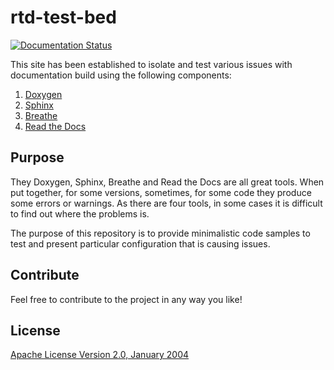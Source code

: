 # rtd-test-bed

[![Documentation Status](https://readthedocs.org/projects/rtd-test-bed/badge/?version=latest)](http://rtd-test-bed.readthedocs.io/en/latest/?badge=latest)

This site has been established to isolate and test various issues with documentation build using the following components:

1. [Doxygen](http://www.stack.nl/~dimitri/doxygen/)
2. [Sphinx](http://www.sphinx-doc.org/en/stable/index.html)
3. [Breathe](http://breathe.readthedocs.io/en/latest/)
4. [Read the Docs](https://readthedocs.org)


## Purpose

They Doxygen, Sphinx, Breathe and Read the Docs are all great tools. When put together, for some versions, sometimes, for some code they produce some errors or warnings. As there are four tools, in some cases it is difficult to find out where the problems is.

The purpose of this repository is to provide minimalistic code samples to test and present particular configuration that is causing issues. 


## Contribute

Feel free to contribute to the project in any way you like!


## License

[Apache License Version 2.0, January 2004](LICENSE)
